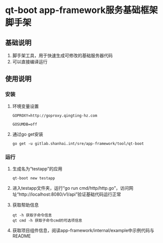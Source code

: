 # qt-boot app-framework服务基础框架脚手架

## 基础说明
1. 脚手架工具，用于快速生成可修改的基础服务器代码
2. 可以直接编译运行

## 使用说明

### 安装
1. 环境变量设置
   ```
   GOPROXY=http://goproxy.qingting-hz.com
   
   GOSUMDB=off
   ```
2. 通过go get安装
   ```
   go get -u gitlab.shanhai.int/sre/app-framework/tool/qt-boot
   ```
   
### 运行
1. 生成名为“testapp”的应用
   ```
   qt-boot new testapp
   ```
2. 进入testapp文件夹，运行“go run cmd/http/http.go”，访问网址“http://localhost:8080/v1/api”验证基础代码运行正常

3. 获取帮助信息
   ```
   qt -h 获取子命令信息
   qt cmd -h 获取子命令cmd的可选项信息
   ```
4. 获取项目组件信息，阅读app-framework/internal/example中示例代码与README
